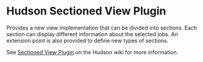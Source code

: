 Hudson Sectioned View Plugin
============================

Provides a new view implementation that can be divided into sections. Each section can display different information about the selected jobs. An extension point is also provided to define new types of sections.

See [Sectioned View Plugin](http://wiki.hudson-ci.org/display/HUDSON/Sectioned+View+Plugin) on the Hudson wiki for more information.
